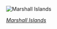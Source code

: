 
![Marshall Islands](https://www.gstatic.com/prettyearth/assets/full/6177.jpg)

*[Marshall Islands](https://www.google.com/maps/@9.118548,167.334067,15z/data=!3m1!1e3)*
